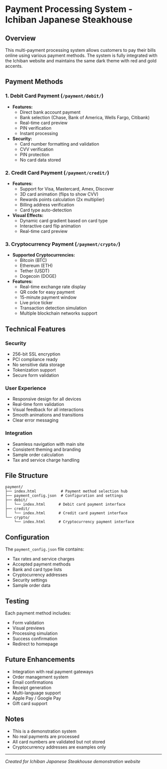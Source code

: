 # Payment Processing System - Ichiban Japanese Steakhouse

## Overview
This multi-payment processing system allows customers to pay their bills online using various payment methods. The system is fully integrated with the Ichiban website and maintains the same dark theme with red and gold accents.

## Payment Methods

### 1. Debit Card Payment (`/payment/debit/`)
- **Features:**
  - Direct bank account payment
  - Bank selection (Chase, Bank of America, Wells Fargo, Citibank)
  - Real-time card preview
  - PIN verification
  - Instant processing
- **Security:**
  - Card number formatting and validation
  - CVV verification
  - PIN protection
  - No card data stored

### 2. Credit Card Payment (`/payment/credit/`)
- **Features:**
  - Support for Visa, Mastercard, Amex, Discover
  - 3D card animation (flips to show CVV)
  - Rewards points calculation (2x multiplier)
  - Billing address verification
  - Card type auto-detection
- **Visual Effects:**
  - Dynamic card gradient based on card type
  - Interactive card flip animation
  - Real-time card preview

### 3. Cryptocurrency Payment (`/payment/crypto/`)
- **Supported Cryptocurrencies:**
  - Bitcoin (BTC)
  - Ethereum (ETH)
  - Tether (USDT)
  - Dogecoin (DOGE)
- **Features:**
  - Real-time exchange rate display
  - QR code for easy payment
  - 15-minute payment window
  - Live price ticker
  - Transaction detection simulation
  - Multiple blockchain networks support

## Technical Features

### Security
- 256-bit SSL encryption
- PCI compliance ready
- No sensitive data storage
- Tokenization support
- Secure form validation

### User Experience
- Responsive design for all devices
- Real-time form validation
- Visual feedback for all interactions
- Smooth animations and transitions
- Clear error messaging

### Integration
- Seamless navigation with main site
- Consistent theming and branding
- Sample order calculation
- Tax and service charge handling

## File Structure
```
payment/
├── index.html           # Payment method selection hub
├── payment_config.json  # Configuration and settings
├── debit/
│   └── index.html      # Debit card payment interface
├── credit/
│   └── index.html      # Credit card payment interface
└── crypto/
    └── index.html      # Cryptocurrency payment interface
```

## Configuration
The `payment_config.json` file contains:
- Tax rates and service charges
- Accepted payment methods
- Bank and card type lists
- Cryptocurrency addresses
- Security settings
- Sample order data

## Testing
Each payment method includes:
- Form validation
- Visual previews
- Processing simulation
- Success confirmation
- Redirect to homepage

## Future Enhancements
- Integration with real payment gateways
- Order management system
- Email confirmations
- Receipt generation
- Multi-language support
- Apple Pay / Google Pay
- Gift card support

## Notes
- This is a demonstration system
- No real payments are processed
- All card numbers are validated but not stored
- Cryptocurrency addresses are examples only

---

*Created for Ichiban Japanese Steakhouse demonstration website*